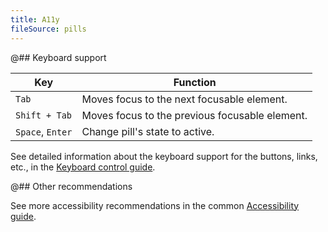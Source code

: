 ```yaml
---
title: A11y
fileSource: pills
---
```


@## Keyboard support

| Key              | Function                                       |
| ---------------- | ---------------------------------------------- |
| `Tab`            | Moves focus to the next focusable element.     |
| `Shift + Tab`    | Moves focus to the previous focusable element. |
| `Space`, `Enter` | Change pill's state to active.                 |

See detailed information about the keyboard support for the buttons, links, etc., in the [Keyboard control guide](/core-principles/a11y/a11y-keyboard/).

@## Other recommendations

See more accessibility recommendations in the common [Accessibility guide](/core-principles/a11y/).
